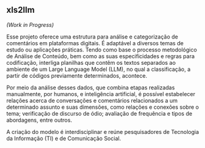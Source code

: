 ## xls2llm 
*(Work in Progress)*

Esse projeto oferece uma estrutura para análise e categorização de comentários em plataformas digitais. É adaptável a diversos temas de estudo ou aplicações práticas. Tendo como base o processo metodológico de Análise de Conteúdo, bem como as suas especificidades e regras para codificação, interliga planilhas que contêm os textos separados ao ambiente de um Large Language Model (LLM), no qual a classificação, a partir de códigos previamente determinados, acontece.

Por meio da análise desses dados, que combina etapas realizadas manualmente, por humanos, e inteligência artificial, é possível estabelecer relações acerca de conversações e comentários relacionados a um determinado assunto e suas dimensões, como relações e conexões sobre o tema; verificação de discurso de ódio; avaliação de frequência e tipos de abordagens, entre outros.

A criação do modelo é interdisciplinar e reúne pesquisadores de Tecnologia da Informação (TI) e de Comunicação Social.
